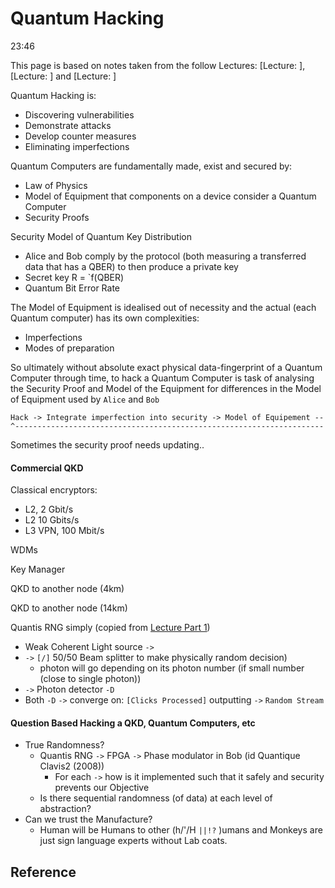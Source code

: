 # Quantum Hacking

23:46


This page is based on notes taken from the follow Lectures: [Lecture: ], [Lecture: ] and [Lecture: ]

Quantum Hacking is:
- Discovering vulnerabilities
- Demonstrate attacks
- Develop counter measures
- Eliminating imperfections

Quantum Computers are fundamentally made, exist and secured by:
- Law of Physics 
- Model of Equipment that components on a device consider a Quantum Computer
- Security Proofs


Security Model of Quantum Key Distribution
- Alice and Bob comply by the protocol (both measuring a transferred data that has a QBER) to then produce a private key
- Secret key R = `f(QBER)
- Quantum Bit Error Rate

The Model of Equipment is idealised out of necessity and the actual (each Quantum computer) has its own complexities: 
- Imperfections
- Modes of preparation

So ultimately without absolute exact physical data-fingerprint of a Quantum Computer through time, to hack a Quantum Computer is task of analysing the Security Proof and Model of the Equipment for differences in the Model of Equipment used by `Alice` and `Bob`

```
Hack -> Integrate imperfection into security -> Model of Equipement --
^---------------------------------------------------------------------
```
Sometimes the security proof needs updating..


#### Commercial QKD

Classical encryptors:
- L2, 2 Gbit/s
- L2 10 Gbits/s
- L3 VPN, 100 Mbit/s

WDMs

Key Manager

QKD to another node (4km)

QKD to another node (14km)


Quantis RNG simply (copied from [Lecture Part 1]())

- Weak Coherent Light source `->`
- `->` `[/]` 50/50 Beam splitter to make physically random decision) 
	- photon will go depending on its photon number (if small number (close to single photon))
- `->` Photon detector `-D` 
- Both `-D` `->` converge on: `[Clicks Processed]` outputting `->` `Random Stream`  


#### Question Based Hacking a QKD, Quantum Computers, etc

- True Randomness?
	- Quantis RNG `->` FPGA `->` Phase modulator in Bob (id Quantique Clavis2 (2008))
		- For each `->` how is it implemented such that it safely and security prevents our Objective
	- Is there sequential randomness (of data) at each level of abstraction? 
- Can we trust the Manufacture?
	- Human will be Humans to other (h/'/H `||!?` )umans and Monkeys are just sign language experts without Lab coats.







## Reference